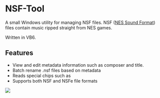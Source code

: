 # NSF-Tool

A small Windows utility for managing NSF files. NSF ([NES Sound Format](http://en.wikipedia.org/wiki/NES_Sound_Format)) files contain music ripped straight from NES games.

Written in VB6.

## Features

 * View and edit metadata information such as composer and title.
 * Batch rename .nsf files based on metadata
 * Reads special chips such as 
 * Supports both NSF and NSFe file formats

<img src="http://www.rlvision.com/misc/nsf_tool_screenshot.png">
